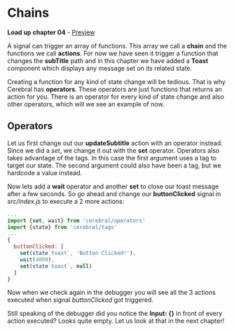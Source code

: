 # Chains

**Load up chapter 04** - [Preview](04)

A signal can trigger an array of functions. This array we call a **chain** and the functions we call **actions**. For now we have seen it trigger a function that changes the **subTitle** path and in this chapter we have added a **Toast** component which displays any message set on its related state.

Creating a function for any kind of state change will be tedious. That is why Cerebral has **operators**. These operators are just functions that returns an action for you. There is an operator for every kind of state change and also other operators, which will we see an example of now.

## Operators
Let us first change out our **updateSubtitle** action with an operator instead. Since we did a *set*, we change it out with the **set** operator. Operators also takes advantage of the tags. In this case the first argument uses a tag to target our state. The second argument could also have been a tag, but we hardcode a value instead.

Now lets add a **wait** operator and another **set** to close our toast message after a few seconds. So go ahead and change our **buttonClicked** signal in *src/index.js* to execute a 2 more actions:

```js
...
import {set, wait} from 'cerebral/operators'
import {state} from 'cerebral/tags'
...
{
  buttonClicked: [
    set(state`toast`, 'Button Clicked!'),
    wait(4000),
    set(state`toast`, null)
  ]
}
```

Now when we check again in the debugger you will see all the 3 actions executed when signal *buttonClicked* got triggered.

Still speaking of the debugger did you notice the **Input: {}** in front of every action executed? Looks quite empty. Let us look at that in the next chapter!
